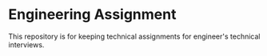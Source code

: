 # Engineering Assignment

This repository is for keeping technical assignments for engineer's technical interviews.
